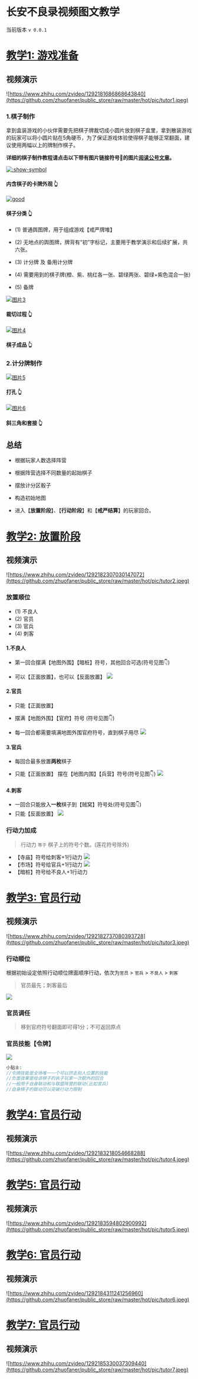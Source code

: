 # 长安不良录视频图文教学

当前版本 `v 0.0.1` 

# [教学1: 游戏准备](1)

## 视频演示

![https://www.zhihu.com/zvideo/1292181686868643840](https://github.com/zhuofaner/public_store/raw/master/hot/pic/tutor1.jpeg)

### 1.棋子制作

拿到盒装游戏的小伙伴需要先把棋子牌裁切成小圆片放到棋子盒里，拿到散装游戏的玩家可以将小圆片贴在5角硬币，为了保证游戏体验使得棋子能够正常翻面，建议使用两幅以上的牌制作棋子。

**详细的棋子制作教程请点击以下带有图片链接符号🔗的图片[阅读公号文章](https://mp.weixin.qq.com/s/y3oFaqFZSmBkWjBUHeEA5w)。**

[![:show-symbol](https://mmbiz.qlogo.cn/mmbiz_jpg/LGmibKoeuNmat5jksjhYq2zKGyDSy7ukvanpMRmRXvibmYuNoVvoAVZJjj3PBvAMVFiaA5BrgMxiaf4BK6dUNPoibdw/0?wx_fmt=jpeg)](https://mp.weixin.qq.com/s/y3oFaqFZSmBkWjBUHeEA5w)

#### 内含棋子的卡牌外观 👆

[![good](https://mmbiz.qpic.cn/mmbiz_jpg/LGmibKoeuNmat5jksjhYq2zKGyDSy7ukvZsQzWoVSklB2E0iakg4hmGHQ33RDtLDo8Ejj6U5ZcITr0T8wJTQl3SA/640?wx_fmt=jpeg)](https://mp.weixin.qq.com/s/y3oFaqFZSmBkWjBUHeEA5w)

#### 棋子分类 👆

- (1) 普通舆图牌，用于组成游戏【戒严牌堆】


- (2) 无地点的舆图牌，牌背有“初”字标记，主要用于教学演示和后续扩展，共六张。


- (3) 计分牌 及 备用计分牌


- (4) 需要用到的棋子牌(橙、紫、桃红各一张、碧绿两张、碧绿+紫色混合一张)


- (5) 备牌

[![图片3](https://mmbiz.qpic.cn/mmbiz_jpg/LGmibKoeuNmat5jksjhYq2zKGyDSy7ukvb5h01HHXagr0beCJ50RZkN7CJOwNAoQsUgjY05h9kZPsoaOMzDew0g/640?wx_fmt=jpeg)](https://mp.weixin.qq.com/s/y3oFaqFZSmBkWjBUHeEA5w)

#### 裁切过程 👆

[![图片4](https://mmbiz.qpic.cn/mmbiz_jpg/LGmibKoeuNmat5jksjhYq2zKGyDSy7ukvV9Eh5lZfLZnhkgfDbibIEvPibbibOHLlfazliau8iaGiciclAuFDE4lNOtbfQ/640?wx_fmt=jpeg)](https://mp.weixin.qq.com/s/y3oFaqFZSmBkWjBUHeEA5w)

#### 棋子成品 👆

### 2.计分牌制作

[![图片5](https://mmbiz.qpic.cn/mmbiz_jpg/LGmibKoeuNmat5jksjhYq2zKGyDSy7ukvbKkQp11Ew9WoD52k2Gt3vjAfn46YiaXy78v2M87GC86neyZC2PwAicpQ/640?wx_fmt=jpeg)](https://mp.weixin.qq.com/s/y3oFaqFZSmBkWjBUHeEA5w)

#### 打孔 👆

[![图片6](https://mmbiz.qpic.cn/mmbiz_jpg/LGmibKoeuNmat5jksjhYq2zKGyDSy7ukvKBv2aUiaIxTlQw1ricSpHoc0XwYThv8vBvpIYCA1GAYOWHjxGrJ8X1icQ/640?wx_fmt=jpeg)](https://mp.weixin.qq.com/s/y3oFaqFZSmBkWjBUHeEA5w)

#### 斜三角和套接 👆

## 总结

- 根据玩家人数选择阵营

- 根据阵营选择不同数量的起始棋子

- 摆放计分区骰子

- 构造初始地图

- 进入【**放置阶段**】、【**行动阶段**】和【**戒严结算**】的玩家回合。

# [教学2: 放置阶段](2)

## 视频演示

![https://www.zhihu.com/zvideo/1292182307030147072](https://github.com/zhuofaner/public_store/raw/master/hot/pic/tutor2.jpeg)

### 放置顺位

- (1) 不良人
- (2) 官员
- (3) 官兵
- (4) 刺客

#### 1.不良人

- 第一回合摆满【地图外围】【暗桩】符号，其他回合可选(符号见图👇)

- 可以【正面放置】，也可以【反面放置】
![](pic/map_anzhuang.jpg)

#### 2.官员

- 只能【正面放置】

- 摆满【地图外围】【官府】符号 (符号见图👇)

- 每一回合都需要填满地图外围官府符号，直到棋子用尽
![](pic/map_guanfu.jpg)

#### 3.官兵

- 每回合最多放置**两枚**棋子

- 只能【正面放置】 摆在【地图内围】【兵营】符号(符号见图👇)
![](pic/map_bingying.jpg)

#### 4.刺客

- 一回合只能放入**一枚**棋子到【贼窝】符号处(符号见图👇)
- 只能【反面放置】
![](pic/map_zeiwo.jpg)

### 行动力加成

>  行动力 `等于` 棋子上的符号个数。(莲花符号除外)

- 【寺庙】符号给刺客+1行动力
![](pic/map_simiao.jpg)
- 【市场】符号给官兵+1行动力
![](pic/map_shichang.jpg)
- 【暗桩】符号给不良人+1行动力

# [教学3: 官员行动](3)

## 视频演示

![https://www.zhihu.com/zvideo/1292182737080393728](https://github.com/zhuofaner/public_store/raw/master/hot/pic/tutor3.jpeg)

### 行动顺位

根据初始设定依照行动顺位牌面顺序行动，依次为`官员` > `官兵` > `不良人` > `刺客`


> 官员最先；刺客最后
> 


![](pic/game_setup.jpg)

###  官员调任

> 移到官府符号翻面即可得1分；不可返回原点

### 官员技能【令牌】

![](pic/skill_lingpai.png)

```php
小贴士:
//令牌技能是全场唯一一个可以挤走别人位置的技能
//负面效果是给该棋子的执子玩家一次额外的回合
//一般用于自身联动和与联盟阵营的联动(比如官兵)
//自身棋子的联动可以突破行动力限制
```

# [教学4: 官员行动](4)

## 视频演示

![https://www.zhihu.com/zvideo/1292183218054668288](https://github.com/zhuofaner/public_store/raw/master/hot/pic/tutor4.jpeg)

# [教学5: 官员行动](5)

## 视频演示

![https://www.zhihu.com/zvideo/1292183594802900992](https://github.com/zhuofaner/public_store/raw/master/hot/pic/tutor5.jpeg)

# [教学6: 官员行动](6)

## 视频演示

![https://www.zhihu.com/zvideo/1292184311241256960](https://github.com/zhuofaner/public_store/raw/master/hot/pic/tutor6.jpeg)

# [教学7: 官员行动](7)

## 视频演示

![https://www.zhihu.com/zvideo/1292185330037309440](https://github.com/zhuofaner/public_store/raw/master/hot/pic/tutor7.jpeg)